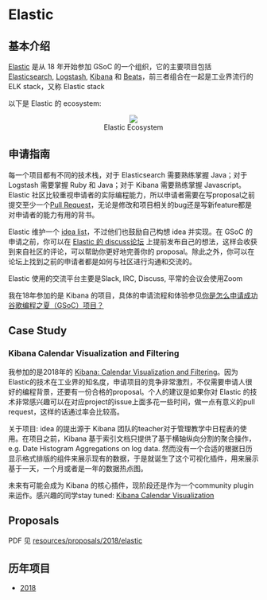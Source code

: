 # Elastic

## 基本介绍

[Elastic][1] 是从 18 年开始参加 GSoC 的一个组织，它的主要项目包括 [Elasticsearch][2], [Logstash][3], [Kibana][4] 和 [Beats][5]，前三者组合在一起是工业界流行的 ELK stack，又称 Elastic stack

[1]: https://www.elastic.co/
[2]: https://www.elastic.co/products/elasticsearch
[3]: https://www.elastic.co/products/logstash
[4]: https://www.elastic.co/products/kibana
[5]: https://www.elastic.co/products/beats

以下是 Elastic 的 ecosystem:

<figure style="text-align: center">
  <img src="https://lh5.googleusercontent.com/mAnUZ0Eb05xJ0FfPLdZUYP2Y6lsoKkxTXXeWRkR90Q5fxt50Af9ee35Oygcz_TUZhWV31D1008C0-DVvC7VyjgRxEAp7x7yrGp_BZvL0hMiPSoSxQjtJXFG5r0qJrtU88XKxdkCx" />
  <figcaption>Elastic Ecosystem</figcaption>
</figure>

## 申请指南

每一个项目都有不同的技术栈，对于 Elasticsearch 需要熟练掌握 Java；对于 Logstash 需要掌握 Ruby 和 Java；对于 Kibana 需要熟练掌握 Javascript。Elastic 社区比较重视申请者的实际编程能力，所以申请者需要在写proposal之前提交至少一个[Pull Request](https://help.github.com/articles/about-pull-requests/)，无论是修改和项目相关的bug还是写新feature都是对申请者的能力有用的背书。

Elastic 维护一个 [idea list][6]，不过他们也鼓励自己构想 idea 并实现。在 GSoC 的申请之前，你可以在 [Elastic 的 discuss论坛][7] 上提前发布自己的想法，这样会收获到来自社区的评论，可以帮助你更好地完善你的 proposal。除此之外，你可以在论坛上找到之前的申请者都是如何与社区进行沟通和交流的。

Elastic 使用的交流平台主要是Slack, IRC, Discuss, 平常的会议会使用Zoom

我在18年参加的是 Kibana 的项目，具体的申请流程和体验参见[你是怎么申请成功谷歌编程之夏（GSoC）项目？](https://www.zhihu.com/question/66687826/answer/375742767)

[6]: https://github.com/elastic/gsoc
[7]: https://discuss.elastic.co/c/elastic-community/elastic-gsoc

## Case Study

### Kibana Calendar Visualization and Filtering

我参加的是2018年的 [Kibana: Calendar Visualization and Filtering](https://summerofcode.withgoogle.com/archive/2018/projects/6162528463749120/)。因为Elastic的技术在工业界的知名度，申请项目的竞争非常激烈，不仅需要申请人很好的编程背景，还要有一份合格的proposal。个人的建议是如果你对 Elastic 的技术非常感兴趣可以在对应project的issue上面多花一些时间，做一点有意义的pull request，这样的话通过率会比较高。

关于项目: idea 的提出源于 Kibana 团队的teacher对于管理教学中日程表的使用。在项目之前，Kibana 基于索引文档只提供了基于横轴纵向分割的聚合操作，e.g. Date Histogram Aggregations on log data. 然而没有一个合适的根据日历显示格式排版的组件来展示现有的数据，于是就诞生了这个可视化插件，用来展示基于一天，一个月或者是一年的数据热点图。

未来有可能会成为 Kibana 的核心插件，现阶段还是作为一个community plugin来运作。感兴趣的同学stay tuned: [Kibana Calendar Visualization](https://github.com/aaronoah/kibana_calendar_vis)

## Proposals

PDF 见 [resources/proposals/2018/elastic](../proposals/2018/elastic)

## 历年项目

- [2018](https://summerofcode.withgoogle.com/archive/2018/organizations/5469541127684096/)

